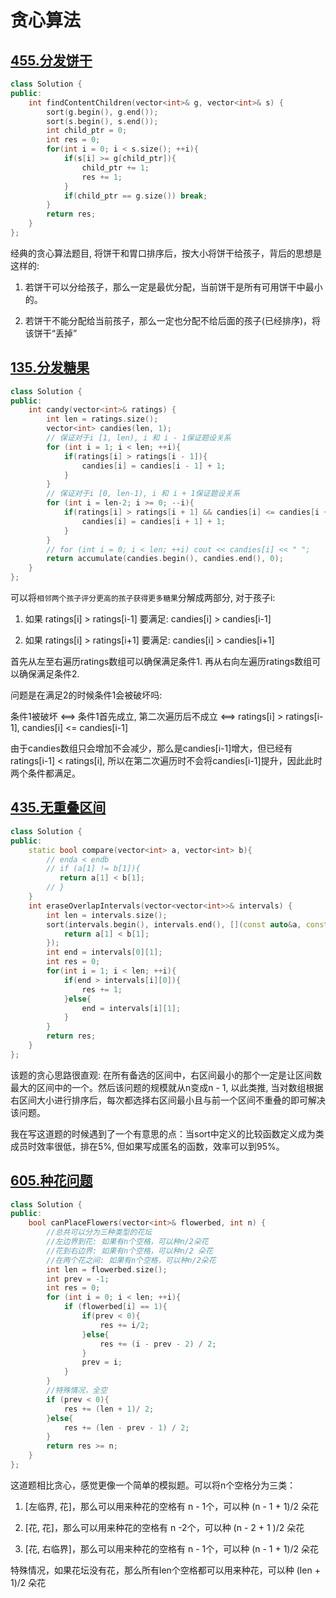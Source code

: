 # 贪心算法

## [455.分发饼干](https://leetcode.cn/problems/assign-cookies/description/)

```C++
class Solution {
public:
    int findContentChildren(vector<int>& g, vector<int>& s) {
        sort(g.begin(), g.end());
        sort(s.begin(), s.end());
        int child_ptr = 0;
        int res = 0;
        for(int i = 0; i < s.size(); ++i){
            if(s[i] >= g[child_ptr]){
                child_ptr += 1;
                res += 1;
            }
            if(child_ptr == g.size()) break;
        }
        return res;
    }
};
```
经典的贪心算法题目, 将饼干和胃口排序后，按大小将饼干给孩子，背后的思想是这样的:

1. 若饼干可以分给孩子，那么一定是最优分配，当前饼干是所有可用饼干中最小的。

2. 若饼干不能分配给当前孩子，那么一定也分配不给后面的孩子(已经排序)，将该饼干“丢掉”

## [135.分发糖果](https://leetcode.cn/problems/candy/description/)

```C++
class Solution {
public:
    int candy(vector<int>& ratings) {
        int len = ratings.size();
        vector<int> candies(len, 1);
        // 保证对于i [1, len), i 和 i - 1保证题设关系
        for (int i = 1; i < len; ++i){
            if(ratings[i] > ratings[i - 1]){
                candies[i] = candies[i - 1] + 1;
            }
        }
        // 保证对于i [0, len-1), i 和 i + 1保证题设关系
        for (int i = len-2; i >= 0; --i){
            if(ratings[i] > ratings[i + 1] && candies[i] <= candies[i + 1]){
                candies[i] = candies[i + 1] + 1;
            }
        }
        // for (int i = 0; i < len; ++i) cout << candies[i] << " ";
        return accumulate(candies.begin(), candies.end(), 0);
    }
};
```

可以将`相邻两个孩子评分更高的孩子获得更多糖果`分解成两部分, 对于孩子i:

1. 如果 ratings[i] > ratings[i-1] 要满足: candies[i] > candies[i-1]

2. 如果 ratings[i] > ratings[i+1] 要满足: candies[i] > candies[i+1]

首先从左至右遍历ratings数组可以确保满足条件1. 再从右向左遍历ratings数组可以确保满足条件2.

问题是在满足2的时候条件1会被破坏吗:

条件1被破坏 <==> 条件1首先成立, 第二次遍历后不成立 <==> ratings[i] > ratings[i-1], candies[i] <= candies[i-1]

由于candies数组只会增加不会减少，那么是candies[i-1]增大，但已经有ratings[i-1] < ratings[i], 所以在第二次遍历时不会将candies[i-1]提升，因此此时两个条件都满足。


## [435.无重叠区间](https://leetcode.cn/problems/non-overlapping-intervals/description/)

```C++
class Solution {
public:
    static bool compare(vector<int> a, vector<int> b){
        // enda < endb
        // if (a[1] != b[1]){
           return a[1] < b[1]; 
        // }
    }
    int eraseOverlapIntervals(vector<vector<int>>& intervals) {
        int len = intervals.size();
        sort(intervals.begin(), intervals.end(), [](const auto&a, const auto&b){
            return a[1] < b[1]; 
        });
        int end = intervals[0][1];
        int res = 0;
        for(int i = 1; i < len; ++i){
            if(end > intervals[i][0]){
                res += 1;
            }else{
                end = intervals[i][1];
            }
        }
        return res;
    }
};
```

该题的贪心思路很直观: 在所有备选的区间中，右区间最小的那个一定是让区间数最大的区间中的一个。然后该问题的规模就从n变成n - 1, 以此类推, 当对数组根据右区间大小进行排序后，每次都选择右区间最小且与前一个区间不重叠的即可解决该问题。

我在写这道题的时候遇到了一个有意思的点：当sort中定义的比较函数定义成为类成员时效率很低，排在5%, 但如果写成匿名的函数，效率可以到95%。

## [605.种花问题](https://leetcode.cn/problems/can-place-flowers/description/)

```C++
class Solution {
public:
    bool canPlaceFlowers(vector<int>& flowerbed, int n) {
        //总共可以分为三种类型的花坛
        //左边界到花: 如果有n个空格，可以种n/2朵花
        //花到右边界: 如果有n个空格，可以种n/2 朵花 
        //在两个花之间: 如果有n个空格，可以种n/2朵花
        int len = flowerbed.size();
        int prev = -1;
        int res = 0;
        for (int i = 0; i < len; ++i){
            if (flowerbed[i] == 1){
                if(prev < 0){
                    res += i/2;
                }else{
                    res += (i - prev - 2) / 2;
                }
                prev = i;
            }
        }
        //特殊情况，全空
        if (prev < 0){
            res += (len + 1)/ 2;
        }else{
            res += (len - prev - 1) / 2;
        }
        return res >= n;
    }
};
```

这道题相比贪心，感觉更像一个简单的模拟题。可以将n个空格分为三类：

1. [左临界, 花]，那么可以用来种花的空格有 n - 1个，可以种 (n - 1 + 1)/2 朵花

2. [花, 花]，那么可以用来种花的空格有 n -2个，可以种 (n - 2 + 1 )/2 朵花

3. [花, 右临界]，那么可以用来种花的空格有 n - 1个，可以种 (n - 1 + 1)/2 朵花

特殊情况，如果花坛没有花，那么所有len个空格都可以用来种花，可以种 (len + 1)/2 朵花